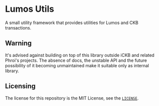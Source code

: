 # Lumos Utils

A small utility framework that provides utilities for Lumos and CKB transactions.

## Warning

It's advised against building on top of this library outside iCKB and related Phroi's projects. The absence of docs, the unstable API and the future possibility of it becoming unmaintained make it suitable only as internal library.

## Licensing

The license for this repository is the MIT License, see the [`LICENSE`](./LICENSE).
